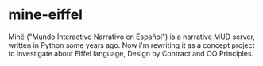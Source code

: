mine-eiffel
===========

Minë ("Mundo Interactivo Narrativo en Español") is a narrative MUD server, written
in Python some years ago. Now i'm rewriting it as a concept project to investigate
about Eiffel language, Design by Contract and OO Principles.


